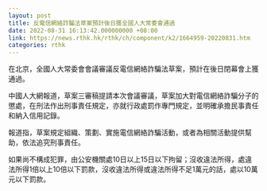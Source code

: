 ```yaml
---
layout: post
title: 反電信網絡詐騙法草案預計後日獲全國人大常委會通過
date: 2022-08-31 16:13:42.000000000 +08:00
link: https://news.rthk.hk/rthk/ch/component/k2/1664959-20220831.htm
categories: rthk
---
```


在北京，全國人大常委會會議審議反電信網絡詐騙法草案，預計在後日閉幕會上獲通過。

中國人大網報道，草案三審稿提請本次會議審議，草案加大對電信網絡詐騙分子的懲處，在刑法作出刑事責任規定，亦就行政處罰作專門規定，並明確承擔民事責任和納入信用記錄。

報道指，草案規定組織、策劃、實施電信網絡詐騙活動，或者為相關活動提供幫助，依法追究刑事責任。

如果尚不構成犯罪，由公安機關處10日以上15日以下拘留；沒收違法所得，處違法所得1倍以上10倍以下罰款，沒收違法所得或違法所得不足1萬元的話，處以10萬元以下罰款。
